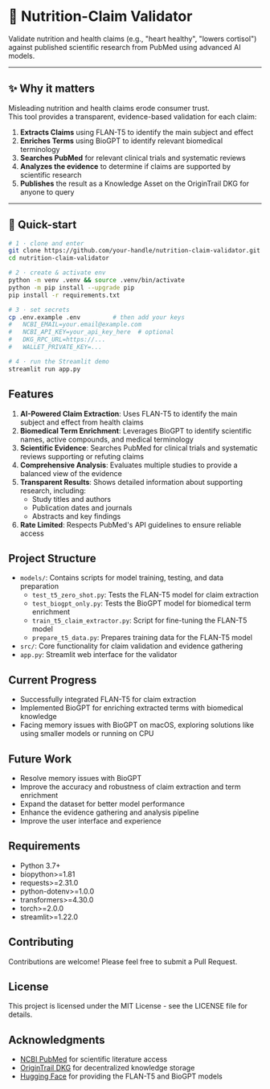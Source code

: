 # 🥑 Nutrition-Claim Validator

Validate nutrition and health claims (e.g., "heart healthy", "lowers cortisol") against published scientific research from PubMed using advanced AI models.

---

## ✨ Why it matters
Misleading nutrition and health claims erode consumer trust.  
This tool provides a transparent, evidence-based validation for each claim:

1. **Extracts Claims** using FLAN-T5 to identify the main subject and effect
2. **Enriches Terms** using BioGPT to identify relevant biomedical terminology
3. **Searches PubMed** for relevant clinical trials and systematic reviews
4. **Analyzes the evidence** to determine if claims are supported by scientific research
5. **Publishes** the result as a Knowledge Asset on the OriginTrail DKG for anyone to query

---

## 🚀 Quick-start

```bash
# 1 · clone and enter
git clone https://github.com/your-handle/nutrition-claim-validator.git
cd nutrition-claim-validator

# 2 · create & activate env
python -m venv .venv && source .venv/bin/activate
python -m pip install --upgrade pip
pip install -r requirements.txt

# 3 · set secrets
cp .env.example .env         # then add your keys
#   NCBI_EMAIL=your.email@example.com
#   NCBI_API_KEY=your_api_key_here  # optional
#   DKG_RPC_URL=https://...
#   WALLET_PRIVATE_KEY=...

# 4 · run the Streamlit demo
streamlit run app.py
```

## Features

1. **AI-Powered Claim Extraction**: Uses FLAN-T5 to identify the main subject and effect from health claims
2. **Biomedical Term Enrichment**: Leverages BioGPT to identify scientific names, active compounds, and medical terminology
3. **Scientific Evidence**: Searches PubMed for clinical trials and systematic reviews supporting or refuting claims
4. **Comprehensive Analysis**: Evaluates multiple studies to provide a balanced view of the evidence
5. **Transparent Results**: Shows detailed information about supporting research, including:
   - Study titles and authors
   - Publication dates and journals
   - Abstracts and key findings
6. **Rate Limited**: Respects PubMed's API guidelines to ensure reliable access

## Project Structure

- `models/`: Contains scripts for model training, testing, and data preparation
  - `test_t5_zero_shot.py`: Tests the FLAN-T5 model for claim extraction
  - `test_biogpt_only.py`: Tests the BioGPT model for biomedical term enrichment
  - `train_t5_claim_extractor.py`: Script for fine-tuning the FLAN-T5 model
  - `prepare_t5_data.py`: Prepares training data for the FLAN-T5 model
- `src/`: Core functionality for claim validation and evidence gathering
- `app.py`: Streamlit web interface for the validator

## Current Progress

- Successfully integrated FLAN-T5 for claim extraction
- Implemented BioGPT for enriching extracted terms with biomedical knowledge
- Facing memory issues with BioGPT on macOS, exploring solutions like using smaller models or running on CPU

## Future Work

- Resolve memory issues with BioGPT
- Improve the accuracy and robustness of claim extraction and term enrichment
- Expand the dataset for better model performance
- Enhance the evidence gathering and analysis pipeline
- Improve the user interface and experience

## Requirements

- Python 3.7+
- biopython>=1.81
- requests>=2.31.0
- python-dotenv>=1.0.0
- transformers>=4.30.0
- torch>=2.0.0
- streamlit>=1.22.0

## Contributing

Contributions are welcome! Please feel free to submit a Pull Request.

## License

This project is licensed under the MIT License - see the LICENSE file for details.

## Acknowledgments

- [NCBI PubMed](https://www.ncbi.nlm.nih.gov/home/develop/api/) for scientific literature access
- [OriginTrail DKG](https://docs.origintrail.io/build-with-dkg) for decentralized knowledge storage
- [Hugging Face](https://huggingface.co/) for providing the FLAN-T5 and BioGPT models
